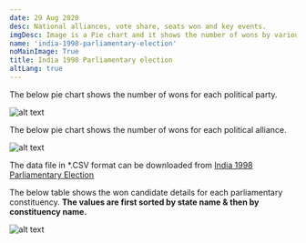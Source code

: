 ```yaml
---
date: 29 Aug 2020
desc: National alliances, vote share, seats won and key events.
imgDesc: Image is a Pie chart and it shows the number of wons by various alliances in the state.
name: 'india-1998-parliamentary-election'
noMainImage: True
title: India 1998 Parliamentary election
altLang: true
---
```

<div>
    <adsbygoogle />
</div>
<Adsense
          data-ad-client="ca-pub-3042269102042405"
          data-ad-slot="1234567890"
/>

The below pie chart shows the number of wons for each political party.  

<img src="/politics/india-1998-parliamentary-election/india-1998-election-1.png" alt="alt text" class="blogs_image">

The below pie chart shows the number of wons for each political alliance.  

<img src="/politics/india-1998-parliamentary-election/india-1998-election-2.png" alt="alt text" class="blogs_image">

The data file in \*.CSV format can be downloaded from [India 1998 Parliamentary Election](http://thedatatalks.in/datas/politics/india-2001-parliamentary-election.csv)

The below table shows the won candidate details for each parliamentary constituency.
**The values are first sorted by state name & then by constituency name.**

<img src="/politics/india-1998-parliamentary-election/india-1998-election-3.png" alt="alt text" class="blogs_image">


<style>

</style>